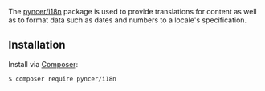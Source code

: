 The [pyncer/i18n](https://github.com/pyncerrc/pyncer-i18n) package is used to
provide translations for content as well as to format data such as dates and
numbers to a locale's specification.

## Installation

Install via [Composer](https://getcomposer.org):

```bash
$ composer require pyncer/i18n
```
